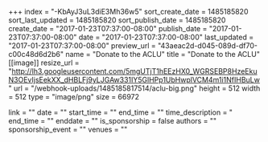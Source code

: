 +++
index = "-KbAyJ3uL3diE3Mh36w5"
sort_create_date = 1485185820
sort_last_updated = 1485185820
sort_publish_date = 1485185820
create_date = "2017-01-23T07:37:00-08:00"
publish_date = "2017-01-23T07:37:00-08:00"
date = "2017-01-23T07:37:00-08:00"
last_updated = "2017-01-23T07:37:00-08:00"
preview_url = "43aeac2d-d045-089d-df70-c00c48d6d2b6"
name = "Donate to the ACLU"
title = "Donate to the ACLU"
[[image]]
resize_url = "http://lh3.googleusercontent.com/5mgUTjT1hEEzHX0_WGRSEBP8HzeEkuN3OEvIjsEekXX_dHBLFj9yLJGAw331IY5GlHPp1UbHwplVCM4m1i1NfIHBuLw"
url = "/webhook-uploads/1485185817514/aclu-big.png"
height = 512
width = 512
type = "image/png"
size = 66972

link = ""
date = ""
start_time = ""
end_time = ""
time_description = "
end_time = ""
enddate = ""
is_sponsorship = false
authors = ""
sponsorship_event = ""
venues = ""
